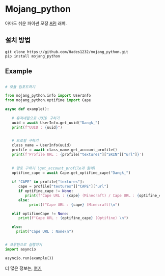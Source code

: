 # Mojang_python
아마도 쉬운 파이썬 모장 [API](https://mojang-api-docs.netlify.app/index.html) 래퍼.</br>


## 설치 방법

```
git clone https://github.com/Hades1232/mojang_python.git
pip install mojang_python
```


## Example


```py

# 모듈 임포트하기

from mojang_python.info import UserInfo
from mojang_python.optifine import Cape

async def example():
   
   # 유저네임으로 UUID 구하기   
   uuid = await UserInfo.get_uuid("Dangk_")
   print(f"UUID : {uuid}")

   
   # 프로필 구하기 
   class_name = UserInfo(uuid)
   profile = await class_name.get_account_profile() 
   print(f'Profile URL : {profile["textures"]["SKIN"]["url"]}')
   
   
   # 망토 구하기 (get_account_profile과 함께)
   optifine_cape = await Cape.get_optifine_cape("Dangk_")
   
   if "CAPE" in profile["textures"]:
      cape = profile["textures"]["CAPE"]["url"]
      if optifine_cape != None:
         print(f"Cape URL : {cape} (Minecraft) / Cape URL : {optifine_cape} (Optifine)\n")
      else:
           print(f"Cape URL : {cape} (Minecraft)\n")

   elif optifineCape != None:
      print(f"Cape URL : {optifine_cape} (Optifine) \n")

   else:
     print("Cape URL : None\n")


# 코루틴으로 실행하기
import asyncio

asyncio.run(example())


```

더 많은 정보는, [여기](https://github.com/Hades1232/mojang_python/blob/master/example.py)

    

